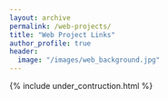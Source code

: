 ```yaml
---
layout: archive
permalink: /web-projects/
title: "Web Project Links"
author_profile: true
header:
  image: "/images/web_background.jpg"
---
```


{% include under_contruction.html %}
